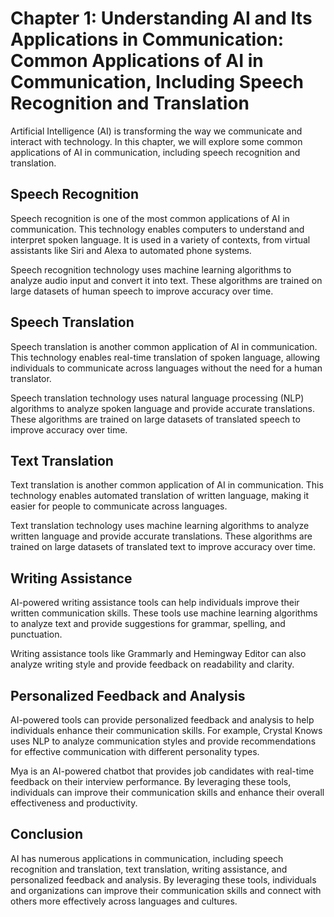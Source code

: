 Chapter 1: Understanding AI and Its Applications in Communication: Common Applications of AI in Communication, Including Speech Recognition and Translation
===========================================================================================================================================================

Artificial Intelligence (AI) is transforming the way we communicate and interact with technology. In this chapter, we will explore some common applications of AI in communication, including speech recognition and translation.

Speech Recognition
------------------

Speech recognition is one of the most common applications of AI in communication. This technology enables computers to understand and interpret spoken language. It is used in a variety of contexts, from virtual assistants like Siri and Alexa to automated phone systems.

Speech recognition technology uses machine learning algorithms to analyze audio input and convert it into text. These algorithms are trained on large datasets of human speech to improve accuracy over time.

Speech Translation
------------------

Speech translation is another common application of AI in communication. This technology enables real-time translation of spoken language, allowing individuals to communicate across languages without the need for a human translator.

Speech translation technology uses natural language processing (NLP) algorithms to analyze spoken language and provide accurate translations. These algorithms are trained on large datasets of translated speech to improve accuracy over time.

Text Translation
----------------

Text translation is another common application of AI in communication. This technology enables automated translation of written language, making it easier for people to communicate across languages.

Text translation technology uses machine learning algorithms to analyze written language and provide accurate translations. These algorithms are trained on large datasets of translated text to improve accuracy over time.

Writing Assistance
------------------

AI-powered writing assistance tools can help individuals improve their written communication skills. These tools use machine learning algorithms to analyze text and provide suggestions for grammar, spelling, and punctuation.

Writing assistance tools like Grammarly and Hemingway Editor can also analyze writing style and provide feedback on readability and clarity.

Personalized Feedback and Analysis
----------------------------------

AI-powered tools can provide personalized feedback and analysis to help individuals enhance their communication skills. For example, Crystal Knows uses NLP to analyze communication styles and provide recommendations for effective communication with different personality types.

Mya is an AI-powered chatbot that provides job candidates with real-time feedback on their interview performance. By leveraging these tools, individuals can improve their communication skills and enhance their overall effectiveness and productivity.

Conclusion
----------

AI has numerous applications in communication, including speech recognition and translation, text translation, writing assistance, and personalized feedback and analysis. By leveraging these tools, individuals and organizations can improve their communication skills and connect with others more effectively across languages and cultures.
